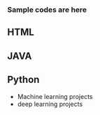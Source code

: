 ### Sample codes are here
## HTML
## JAVA
## Python
* Machine learning projects
* deep learning projects
